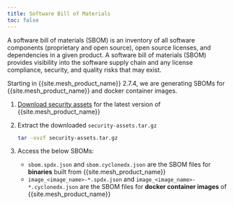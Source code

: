 ```yaml
---
title: Software Bill of Materials
toc: false
---
```


A software bill of materials (SBOM) is an inventory of all software components (proprietary and open source), open source licenses, and dependencies in a given product. A software bill of materials (SBOM) provides visibility into the software supply chain and any license compliance, security, and quality risks that may exist.

Starting in {{site.mesh_product_name}} 2.7.4, we are generating SBOMs for {{site.mesh_product_name}} and docker container images.

1. [Download security assets](https://packages.konghq.com/public/kong-mesh-binaries-release/raw/names/security-assets/versions/{{page.kong_latest.version}}/security-assets.tar.gz) for the latest version of {{site.mesh_product_name}}

2. Extract the downloaded `security-assets.tar.gz`

    ```sh
    tar -xvzf security-assets.tar.gz
    ```

3. Access the below SBOMs:

   * `sbom.spdx.json` and `sbom.cyclonedx.json` are the SBOM files for **binaries** built from {{site.mesh_product_name}}
   * `image_<image_name>-*.spdx.json` and `image_<image_name>-*.cyclonedx.json` are the SBOM files for **docker container images** of {{site.mesh_product_name}}
